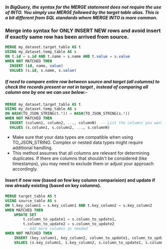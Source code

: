 ##### In BigQuery, the syntax for the MERGE statement does not require the use of INTO. You simply use MERGE followed by the target table alias. This is a bit different from SQL standards where MERGE INTO is more common.
### Merge into syntax for ONLY INSERT NEW rows and avoid insert if exactly same row has been arrived from source. 
```sql
MERGE my_dataset.target_table AS t
USING my_dataset.temp_table AS s
ON t.id = s.id AND t.name = s.name AND t.value = s.value
WHEN NOT MATCHED THEN
  INSERT (id, name, value)
  VALUES (s.id, s.name, s.value)
```


##### If need to compare entire row between source and target (all columns) to check the records present or not in target , instead of comparing all column one by one we can use below:-
```SQL
MERGE my_dataset.target_table AS t
USING my_dataset.temp_table AS s
ON HASH(TO_JSON_STRING(t.*)) = HASH(TO_JSON_STRING(s.*))
WHEN NOT MATCHED THEN
  INSERT (column1, column2, ..., columnN)  -- List the columns you want to insert
  VALUES (s.column1, s.column2, ..., s.columnN)
```

- Make sure that your data types are compatible when using TO_JSON_STRING. Complex or nested data types might require additional handling.
- This method assumes that all columns are relevant for determining duplicates. If there are columns that shouldn't be considered (like timestamps), you may need to exclude them or adjust your approach accordingly.


#### Insert if new row (based on few key column comparision) and update if row already existing (based on key columns).
```sql
MERGE target_table AS t
USING source_table AS s
ON t.key_column1 = s.key_column1 AND t.key_column2 = s.key_column2
WHEN MATCHED THEN
    UPDATE SET 
        t.column_to_update1 = s.column_to_update1,
        t.column_to_update2 = s.column_to_update2
        -- Add more columns as needed
WHEN NOT MATCHED THEN
    INSERT (key_column1, key_column2, column_to_update1, column_to_update2)
    VALUES (s.key_column1, s.key_column2, s.column_to_update1, s.column_to_update2);
```
